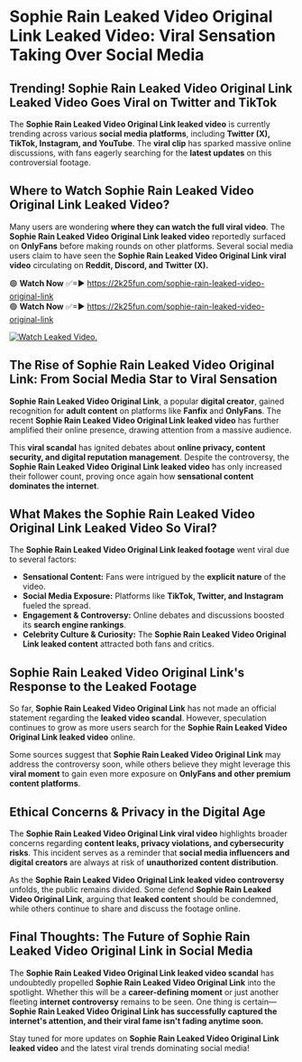 # Sophie Rain Leaked Video Original Link Leaked Video: Viral Sensation Taking Over Social Media

## **Trending! Sophie Rain Leaked Video Original Link Leaked Video Goes Viral on Twitter and TikTok**
The **Sophie Rain Leaked Video Original Link leaked video** is currently trending across various **social media platforms**, including **Twitter (X), TikTok, Instagram, and YouTube**. The **viral clip** has sparked massive online discussions, with fans eagerly searching for the **latest updates** on this controversial footage.

## **Where to Watch Sophie Rain Leaked Video Original Link Leaked Video?**
Many users are wondering **where they can watch the full viral video**. The **Sophie Rain Leaked Video Original Link leaked video** reportedly surfaced on **OnlyFans** before making rounds on other platforms. Several social media users claim to have seen the **Sophie Rain Leaked Video Original Link viral video** circulating on **Reddit, Discord, and Twitter (X).**

🟢 **Watch Now** ✅=► https://2k25fun.com/sophie-rain-leaked-video-original-link  
🟢 **Watch Now** ✅=► https://2k25fun.com/sophie-rain-leaked-video-original-link  

[![Watch Leaked Video.](https://miro.medium.com/v2/resize:fit:828/format:webp/1*cilzJN44JGOrTw9NJCrNHA.gif "Watch Leaked Video")](https://2k25fun.com/sophie-rain-leaked-video-original-link)

## **The Rise of Sophie Rain Leaked Video Original Link: From Social Media Star to Viral Sensation**
**Sophie Rain Leaked Video Original Link**, a popular **digital creator**, gained recognition for **adult content** on platforms like **Fanfix** and **OnlyFans**. The recent **Sophie Rain Leaked Video Original Link leaked video** has further amplified their online presence, drawing attention from a massive audience.

This **viral scandal** has ignited debates about **online privacy, content security, and digital reputation management**. Despite the controversy, the **Sophie Rain Leaked Video Original Link leaked video** has only increased their follower count, proving once again how **sensational content dominates the internet**.

## **What Makes the Sophie Rain Leaked Video Original Link Leaked Video So Viral?**
The **Sophie Rain Leaked Video Original Link leaked footage** went viral due to several factors:
- **Sensational Content:** Fans were intrigued by the **explicit nature** of the video.
- **Social Media Exposure:** Platforms like **TikTok, Twitter, and Instagram** fueled the spread.
- **Engagement & Controversy:** Online debates and discussions boosted its **search engine rankings**.
- **Celebrity Culture & Curiosity:** The **Sophie Rain Leaked Video Original Link leaked content** attracted both fans and critics.

## **Sophie Rain Leaked Video Original Link's Response to the Leaked Footage**
So far, **Sophie Rain Leaked Video Original Link** has not made an official statement regarding the **leaked video scandal**. However, speculation continues to grow as more users search for the **Sophie Rain Leaked Video Original Link leaked video** online.

Some sources suggest that **Sophie Rain Leaked Video Original Link** may address the controversy soon, while others believe they might leverage this **viral moment** to gain even more exposure on **OnlyFans and other premium content platforms**.

## **Ethical Concerns & Privacy in the Digital Age**
The **Sophie Rain Leaked Video Original Link viral video** highlights broader concerns regarding **content leaks, privacy violations, and cybersecurity risks**. This incident serves as a reminder that **social media influencers and digital creators** are always at risk of **unauthorized content distribution**.

As the **Sophie Rain Leaked Video Original Link leaked video controversy** unfolds, the public remains divided. Some defend **Sophie Rain Leaked Video Original Link**, arguing that **leaked content** should be condemned, while others continue to share and discuss the footage online.

## **Final Thoughts: The Future of Sophie Rain Leaked Video Original Link in Social Media**
The **Sophie Rain Leaked Video Original Link leaked video scandal** has undoubtedly propelled **Sophie Rain Leaked Video Original Link** into the spotlight. Whether this will be a **career-defining moment** or just another fleeting **internet controversy** remains to be seen. One thing is certain—**Sophie Rain Leaked Video Original Link has successfully captured the internet's attention, and their viral fame isn't fading anytime soon.**

Stay tuned for more updates on **Sophie Rain Leaked Video Original Link leaked video** and the latest viral trends dominating social media!